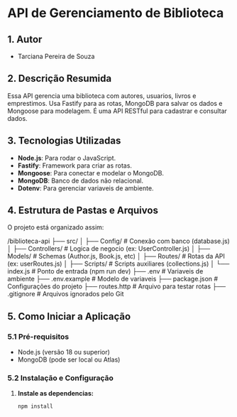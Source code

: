 # API de Gerenciamento de Biblioteca

## 1. Autor

- Tarciana Pereira de Souza

## 2. Descrição Resumida

Essa API gerencia uma biblioteca com autores, usuarios, livros e emprestimos. Usa Fastify para as rotas, MongoDB para salvar os dados e Mongoose para modelagem. É uma API RESTful para cadastrar e consultar dados.

## 3. Tecnologias Utilizadas

- **Node.js**: Para rodar o JavaScript.
- **Fastify**: Framework para criar as rotas.
- **Mongoose**: Para conectar e modelar o MongoDB.
- **MongoDB**: Banco de dados não relacional.
- **Dotenv**: Para gerenciar variaveis de ambiente.

## 4. Estrutura de Pastas e Arquivos

O projeto está organizado assim:

/biblioteca-api
├── src/
│ ├── Config/ # Conexão com banco (database.js)
│ ├── Controllers/ # Logica de negocio (ex: UserController.js)
│ ├── Models/ # Schemas (Author.js, Book.js, etc)
│ ├── Routes/ # Rotas da API (ex: userRoutes.js)
│ ├── Scripts/ # Scripts auxiliares (collections.js)
│ └── index.js # Ponto de entrada (npm run dev)
├── .env # Variaveis de ambiente
├── .env.example # Modelo de variaveis
├── package.json # Configurações do projeto
├── routes.http # Arquivo para testar rotas
├── .gitignore # Arquivos ignorados pelo Git

## 5. Como Iniciar a Aplicação

### 5.1 Pré-requisitos

- Node.js (versão 18 ou superior)
- MongoDB (pode ser local ou Atlas)

### 5.2 Instalação e Configuração

1. **Instale as dependencias:**
   ```bash
   npm install
   ```

